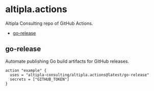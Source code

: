 
# altipla.actions

Altipla Consulting repo of GitHub Actions.

- [go-release](#go-release)

## go-release

Automate publishing Go build artifacts for GitHub releases.

```
action "example" {
  uses = "altipla-consulting/altipla.actions@latest/go-release"
  secrets = ["GITHUB_TOKEN"]
}
```
